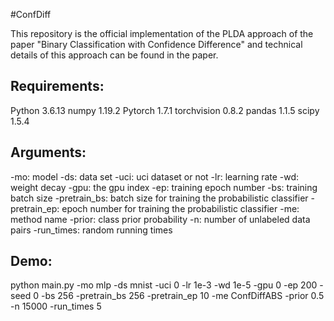 #ConfDiff

This repository is the official implementation of the PLDA approach of the paper "Binary Classification with Confidence Difference" and technical details of this approach can be found in the paper.


## Requirements:
Python 3.6.13
numpy 1.19.2
Pytorch 1.7.1
torchvision 0.8.2
pandas 1.1.5
scipy 1.5.4


## Arguments:
-mo: model
-ds: data set
-uci: uci dataset or not
-lr: learning rate
-wd: weight decay
-gpu: the gpu index
-ep: training epoch number
-bs: training batch size
-pretrain_bs: batch size for training the probabilistic classifier
-pretrain_ep: epoch number for training the probabilistic classifier
-me: method name
-prior: class prior probability
-n: number of unlabeled data pairs
-run_times: random running times


## Demo:
python main.py -mo mlp -ds mnist -uci 0 -lr 1e-3 -wd 1e-5 -gpu 0 -ep 200 -seed 0 -bs 256 -pretrain_bs 256 -pretrain_ep 10 -me ConfDiffABS -prior 0.5 -n 15000 -run_times 5